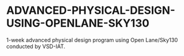 # ADVANCED-PHYSICAL-DESIGN-USING-OPENLANE-SKY130
1-week advanced physical design program using Open Lane/Sky130 conducted by VSD-IAT.
